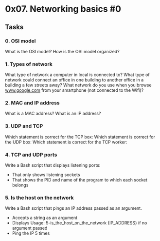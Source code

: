 # 0x07. Networking basics #0

## Tasks

### 0. OSI model
What is the OSI model?
How is the OSI model organized?

### 1. Types of network
What type of network a computer in local is connected to?
What type of network could connect an office in one building to another office in a building a few streets away?
What network do you use when you browse www.google.com from your smartphone (not connected to the Wifi)?

### 2. MAC and IP address
What is a MAC address?
What is an IP address?

### 3. UDP and TCP
Which statement is correct for the TCP box:
Which statement is correct for the UDP box:
Which statement is correct for the TCP worker:

### 4. TCP and UDP ports
Write a Bash script that displays listening ports:
- That only shows listening sockets
- That shows the PID and name of the program to which each socket belongs

### 5. Is the host on the network
Write a Bash script that pings an IP address passed as an argument.
- Accepts a string as an argument
- Displays Usage: 5-is_the_host_on_the_network {IP_ADDRESS} if no argument passed
- Ping the IP 5 times